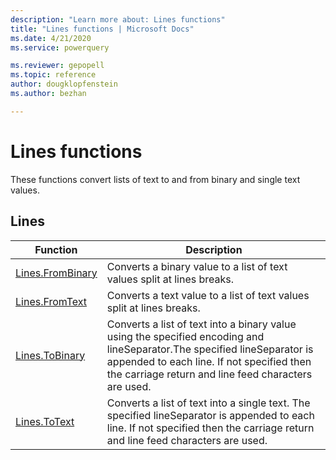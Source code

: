 ```yaml
---
description: "Learn more about: Lines functions"
title: "Lines functions | Microsoft Docs"
ms.date: 4/21/2020
ms.service: powerquery

ms.reviewer: gepopell
ms.topic: reference
author: dougklopfenstein
ms.author: bezhan

---
```

# Lines functions

These functions convert lists of text to and from binary and single text values.
  
## Lines  
  
|Function|Description|  
|--------------|-----------------|  
|[Lines.FromBinary](lines-frombinary.md)|Converts a binary value to a list of text values split at lines breaks.|  
|[Lines.FromText](lines-fromtext.md)|Converts a text value to a list of text values split at lines breaks.|  
|[Lines.ToBinary](lines-tobinary.md)|Converts a list of text into a binary value using the specified encoding and lineSeparator.The specified lineSeparator is appended to each line. If not specified then the carriage return and line feed characters are used.|  
|[Lines.ToText](lines-totext.md)|Converts a list of text into a single text. The specified lineSeparator is appended to each line. If not specified then the carriage return and line feed characters are used.|
